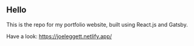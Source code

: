 ## Hello

This is the repo for my portfolio website, built using React.js and Gatsby.

Have a look: https://joeleggett.netlify.app/

